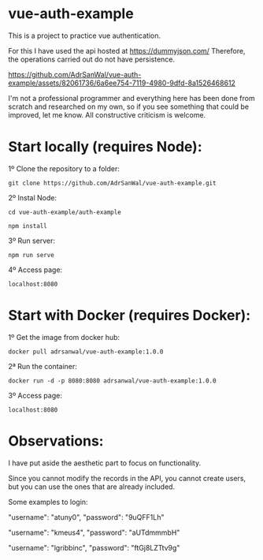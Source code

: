 # vue-auth-example

This is a project to practice vue authentication.

For this I have used the api hosted at https://dummyjson.com/
Therefore, the operations carried out do not have persistence.

https://github.com/AdrSanWal/vue-auth-example/assets/82061736/6a6ee754-7119-4980-9dfd-8a1526468612

I'm not a professional programmer and everything here has been done from scratch and researched on my own, so if you see something that could be improved, let me know. All constructive criticism is welcome.

Start locally (requires Node):
=

1º Clone the repository to a folder:

    git clone https://github.com/AdrSanWal/vue-auth-example.git

2º Instal Node:

    cd vue-auth-example/auth-example
    
    npm install

3º Run server:

    npm run serve
  
4º Access page:

    localhost:8080
    

Start with Docker (requires Docker):
=

1º Get the image from docker hub:

    docker pull adrsanwal/vue-auth-example:1.0.0
    
2ª Run the container:

    docker run -d -p 8080:8080 adrsanwal/vue-auth-example:1.0.0
    
3º Access page:

    localhost:8080
    
Observations:
=

I have put aside the aesthetic part to focus on functionality.

Since you cannot modify the records in the API, you cannot create users, but you can use the ones that are already included.

Some examples to login:

  "username": "atuny0",
  "password": "9uQFF1Lh"
  
   "username": "kmeus4",
  "password": "aUTdmmmbH"
  
  "username": "lgribbinc",
  "password": "ftGj8LZTtv9g"
